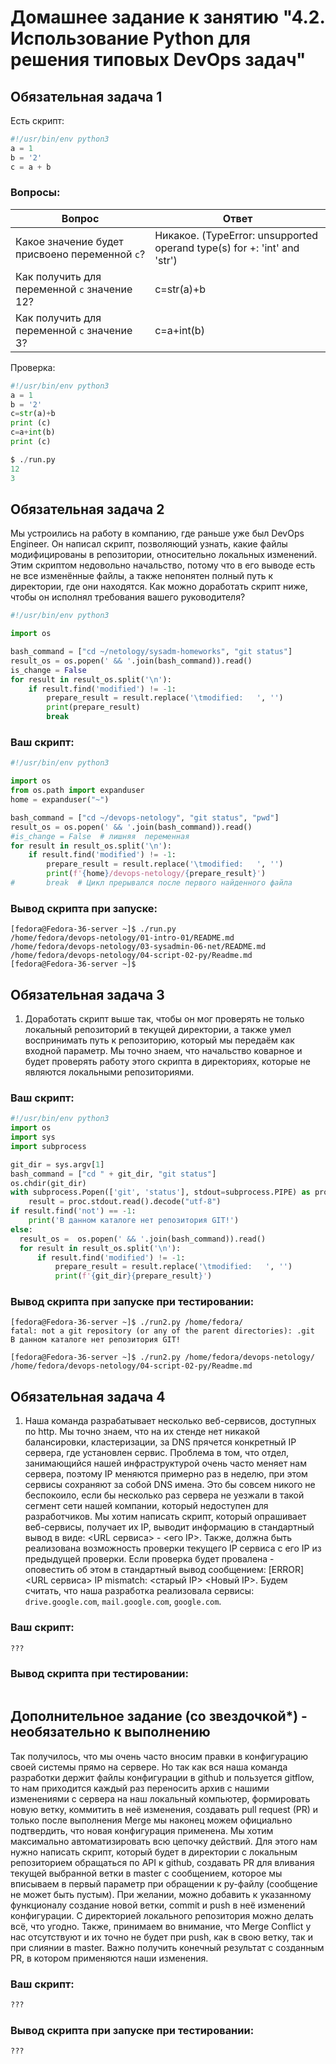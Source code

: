 # Домашнее задание к занятию "4.2. Использование Python для решения типовых DevOps задач"

## Обязательная задача 1

Есть скрипт:
```python
#!/usr/bin/env python3
a = 1
b = '2'
c = a + b
```

### Вопросы:
| Вопрос  | Ответ |
| ------------- | ------------- |
| Какое значение будет присвоено переменной `c`?  | Никакое. (TypeError: unsupported operand type(s) for +: 'int' and 'str') |
| Как получить для переменной `c` значение 12?  | c=str(a)+b  |
| Как получить для переменной `c` значение 3?  | c=a+int(b)  |

Проверка: 
```python
#!/usr/bin/env python3
a = 1
b = '2'
c=str(a)+b
print (c)
c=a+int(b)
print (c)

$ ./run.py
12
3

```

## Обязательная задача 2
Мы устроились на работу в компанию, где раньше уже был DevOps Engineer. Он написал скрипт, позволяющий узнать, какие файлы модифицированы в репозитории, относительно локальных изменений. Этим скриптом недовольно начальство, потому что в его выводе есть не все изменённые файлы, а также непонятен полный путь к директории, где они находятся. Как можно доработать скрипт ниже, чтобы он исполнял требования вашего руководителя?

```python
#!/usr/bin/env python3

import os

bash_command = ["cd ~/netology/sysadm-homeworks", "git status"]
result_os = os.popen(' && '.join(bash_command)).read()
is_change = False
for result in result_os.split('\n'):
    if result.find('modified') != -1:
        prepare_result = result.replace('\tmodified:   ', '')
        print(prepare_result)
        break
```


### Ваш скрипт:
```python
#!/usr/bin/env python3

import os
from os.path import expanduser
home = expanduser("~")

bash_command = ["cd ~/devops-netology", "git status", "pwd"]
result_os = os.popen(' && '.join(bash_command)).read()
#is_change = False  # лишняя  переменная 
for result in result_os.split('\n'):
    if result.find('modified') != -1:
        prepare_result = result.replace('\tmodified:   ', '')
        print(f'{home}/devops-netology/{prepare_result}')
#       break  # Цикл прерывался после первого найденного файла
```

### Вывод скрипта при запуске:
```
[fedora@Fedora-36-server ~]$ ./run.py
/home/fedora/devops-netology/01-intro-01/README.md
/home/fedora/devops-netology/03-sysadmin-06-net/README.md
/home/fedora/devops-netology/04-script-02-py/Readme.md
[fedora@Fedora-36-server ~]$

```

## Обязательная задача 3
1. Доработать скрипт выше так, чтобы он мог проверять не только локальный репозиторий в текущей директории, а также умел воспринимать путь к репозиторию, который мы передаём как входной параметр. Мы точно знаем, что начальство коварное и будет проверять работу этого скрипта в директориях, которые не являются локальными репозиториями.

### Ваш скрипт:
```python
#!/usr/bin/env python3
import os
import sys
import subprocess

git_dir = sys.argv[1]
bash_command = ["cd " + git_dir, "git status"]
os.chdir(git_dir)
with subprocess.Popen(['git', 'status'], stdout=subprocess.PIPE) as proc:
    result = proc.stdout.read().decode("utf-8")
if result.find('not') == -1:
    print('В данном каталоге нет репозитория GIT!')
else:
  result_os =  os.popen(' && '.join(bash_command)).read()
  for result in result_os.split('\n'):
      if result.find('modified') != -1:
          prepare_result = result.replace('\tmodified:   ', '')
          print(f'{git_dir}{prepare_result}')

```

### Вывод скрипта при запуске при тестировании:
```
[fedora@Fedora-36-server ~]$ ./run2.py /home/fedora/
fatal: not a git repository (or any of the parent directories): .git
В данном каталоге нет репозитория GIT!

[fedora@Fedora-36-server ~]$ ./run2.py /home/fedora/devops-netology/
/home/fedora/devops-netology/04-script-02-py/Readme.md

```

## Обязательная задача 4
1. Наша команда разрабатывает несколько веб-сервисов, доступных по http. Мы точно знаем, что на их стенде нет никакой балансировки, кластеризации, за DNS прячется конкретный IP сервера, где установлен сервис. Проблема в том, что отдел, занимающийся нашей инфраструктурой очень часто меняет нам сервера, поэтому IP меняются примерно раз в неделю, при этом сервисы сохраняют за собой DNS имена. Это бы совсем никого не беспокоило, если бы несколько раз сервера не уезжали в такой сегмент сети нашей компании, который недоступен для разработчиков. Мы хотим написать скрипт, который опрашивает веб-сервисы, получает их IP, выводит информацию в стандартный вывод в виде: <URL сервиса> - <его IP>. Также, должна быть реализована возможность проверки текущего IP сервиса c его IP из предыдущей проверки. Если проверка будет провалена - оповестить об этом в стандартный вывод сообщением: [ERROR] <URL сервиса> IP mismatch: <старый IP> <Новый IP>. Будем считать, что наша разработка реализовала сервисы: `drive.google.com`, `mail.google.com`, `google.com`.

### Ваш скрипт:
```python
???
```

### Вывод скрипта при тестировании:
```

```

## Дополнительное задание (со звездочкой*) - необязательно к выполнению

Так получилось, что мы очень часто вносим правки в конфигурацию своей системы прямо на сервере. Но так как вся наша команда разработки держит файлы конфигурации в github и пользуется gitflow, то нам приходится каждый раз переносить архив с нашими изменениями с сервера на наш локальный компьютер, формировать новую ветку, коммитить в неё изменения, создавать pull request (PR) и только после выполнения Merge мы наконец можем официально подтвердить, что новая конфигурация применена. Мы хотим максимально автоматизировать всю цепочку действий. Для этого нам нужно написать скрипт, который будет в директории с локальным репозиторием обращаться по API к github, создавать PR для вливания текущей выбранной ветки в master с сообщением, которое мы вписываем в первый параметр при обращении к py-файлу (сообщение не может быть пустым). При желании, можно добавить к указанному функционалу создание новой ветки, commit и push в неё изменений конфигурации. С директорией локального репозитория можно делать всё, что угодно. Также, принимаем во внимание, что Merge Conflict у нас отсутствуют и их точно не будет при push, как в свою ветку, так и при слиянии в master. Важно получить конечный результат с созданным PR, в котором применяются наши изменения. 

### Ваш скрипт:
```python
???
```

### Вывод скрипта при запуске при тестировании:
```
???
```
